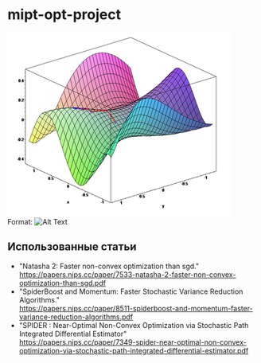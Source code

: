 # mipt-opt-project

![GitHub Logo](/images/Gradient_ascent.png)
Format: ![Alt Text](url)

## Использованные статьи

* "Natasha 2: Faster non-convex optimization than sgd." <br>
https://papers.nips.cc/paper/7533-natasha-2-faster-non-convex-optimization-than-sgd.pdf
* "SpiderBoost and Momentum: Faster Stochastic Variance Reduction Algorithms." <br>
https://papers.nips.cc/paper/8511-spiderboost-and-momentum-faster-variance-reduction-algorithms.pdf
* "SPIDER : Near-Optimal Non-Convex Optimization via Stochastic Path Integrated Differential Estimator" <br>
https://papers.nips.cc/paper/7349-spider-near-optimal-non-convex-optimization-via-stochastic-path-integrated-differential-estimator.pdf

